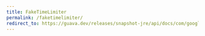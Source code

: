 ```yaml
---
title: FakeTimeLimiter
permalink: /faketimelimiter/
redirect_to: https://guava.dev/releases/snapshot-jre/api/docs/com/google/common/util/concurrent/FakeTimeLimiter.html
---
```

